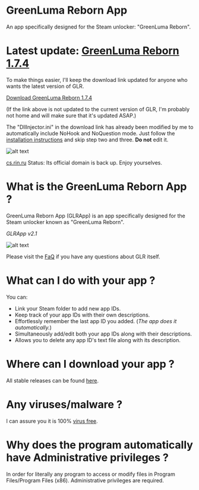 # GreenLuma Reborn App
An app specifically designed for the Steam unlocker: "GreenLuma Reborn".

# Latest update: **[GreenLuma Reborn 1.7.4](https://cs.rin.ru/forum/viewtopic.php?f=29&t=80797)**

To make things easier, I'll keep the download link updated for anyone who wants the latest version of GLR.

[Download GreenLuma Reborn 1.7.4](https://www22.zippyshare.com/v/dLD3uerX/file.html)

(If the link above is not updated to the current version of GLR, I'm probably not home and will make sure that it's updated ASAP.)

The "DllInjector.ini" in the download link has already been modified by me to automatically include NoHook and NoQuestion mode. Just follow the [installation instructions](https://github.com/linkthehylian/GreenLuma-Reborn-App/wiki/FaQ#can-i-get-banned-for-using-greenluma-reborn-) and skip step two and three. **Do not** edit it.

![alt text](https://i.imgur.com/ZvOYRyV.png)

[cs.rin.ru](https://cs.rin.ru/forum/) Status: Its official domain is back up. Enjoy yourselves.

# What is the GreenLuma Reborn App ?
GreenLuma Reborn App (GLRApp) is an app specifically designed for the Steam unlocker known as "GreenLuma Reborn".

*GLRApp v2.1*

![alt text](https://i.imgur.com/wHcDyKp.png)

Please visit the [FaQ](https://github.com/linkthehylian/GreenLuma-Reborn-App/wiki/FaQ) if you have any questions about GLR itself.

# What can I do with your app ?
You can:

*  Link your Steam folder to add new app IDs.
*  Keep track of your app IDs with their own descriptions.
*  Effortlessly remember the last app ID you added. (*The app does it automatically.*)
*  Simultaneously add/edit both your app IDs along with their descriptions.
*  Allows you to delete any app ID's text file along with its description.

# Where can I download your app ?
All stable releases can be found [here](https://github.com/linkthehylian/GreenLuma-Reborn-App/releases/latest).

# Any viruses/malware ?
I can assure you it is 100% [virus free](https://www.virustotal.com/#/file/5d12065235e836b313c2009df0af8ad83ced7c4db958d46ca33a18d1d06b7b02/detection).

# Why does the program automatically have Administrative privileges ?
In order for literally any program to access or modify files in Program Files/Program Files (x86). Administrative privileges are required.
